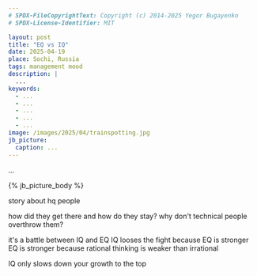 ```yaml
---
# SPDX-FileCopyrightText: Copyright (c) 2014-2025 Yegor Bugayenko
# SPDX-License-Identifier: MIT

layout: post
title: "EQ vs IQ"
date: 2025-04-19
place: Sochi, Russia
tags: management mood
description: |
  ...
keywords:
  - ...
  - ...
  - ...
  - ...
  - ...
image: /images/2025/04/trainspotting.jpg
jb_picture:
  caption: ...
---
```


...

<!--more-->

{% jb_picture_body %}

story about hq people

how did they get there and how do they stay?
why don't technical people overthrow them?

it's a battle between IQ and EQ
IQ looses the fight because EQ is stronger
EQ is stronger because rational thinking is weaker than irrational

IQ only slows down your growth to the top
